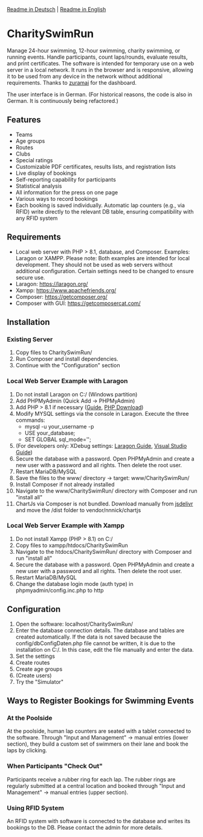 
<a href="https://github.com/Endition/CharitySwimRun/blob/master/README-DE.md">Readme in Deutsch</a> | <a href="https://github.com/Endition/CharitySwimRun/blob/master/README.md">Readme in English</a>
<h1>CharitySwimRun</h1>
Manage 24-hour swimming, 12-hour swimming, charity swimming, or running events. Handle participants, count laps/rounds, evaluate results, and print certificates. The software is intended for temporary use on a web server in a local network. It runs in the browser and is responsive, allowing it to be used from any device in the network without additional requirements. Thanks to <a href="https://github.com/zuramai/mazer">zuramai</a> for the dashboard.

The user interface is in German. (For historical reasons, the code is also in German. It is continuously being refactored.)

<h2>Features</h2>
<ul>
    <li>Teams</li>
    <li>Age groups</li>
    <li>Routes</li>
    <li>Clubs</li>
    <li>Special ratings</li>
    <li>Customizable PDF certificates, results lists, and registration lists</li>
    <li>Live display of bookings</li>
    <li>Self-reporting capability for participants</li>
    <li>Statistical analysis</li>
    <li>All information for the press on one page</li>
    <li>Various ways to record bookings</li>
    <li>Each booking is saved individually. Automatic lap counters (e.g., via RFID) write directly to the relevant DB table, ensuring compatibility with any RFID system</li>
</ul>

<h2>Requirements</h2>
<ul>
    <li>Local web server with PHP > 8.1, database, and Composer. Examples: Laragon or XAMPP. Please note: Both examples are intended for local development. They should not be used as web servers without additional configuration. Certain settings need to be changed to ensure secure use.</li>
    <li>Laragon: <a href="https://laragon.org/">https://laragon.org/</a></li>
    <li>Xampp: <a href="https://www.apachefriends.org/">https://www.apachefriends.org/</a></li>
    <li>Composer: <a href="https://getcomposer.org/">https://getcomposer.org/</a></li>
    <li>Composer with GUI: <a href="https://getcomposercat.com/">https://getcomposercat.com/</a></li>
</ul>

<h2>Installation</h2>
<h3>Existing Server</h3>
<ol>
    <li>Copy files to CharitySwimRun/</li>
    <li>Run Composer and install dependencies.</li>
    <li>Continue with the "Configuration" section</li>
</ol>

<h3>Local Web Server Example with Laragon</h3>
<ol>
    <li>Do not install Laragon on C:/ (Windows partition)</li>
    <li>Add PHPMyAdmin (Quick Add -> PHPMyAdmin)</li>
    <li>Add PHP > 8.1 if necessary (<a href="https://medium.com/@oluwaseye/add-different-php-versions-to-your-laragon-installation-d2526db5c5f1">Guide</a>, <a href="https://windows.php.net/downloads/releases/">PHP Download</a>)</li>
    <li>
        Modify MYSQL settings via the console in Laragon. Execute the three commands:
        <ul>
            <li>mysql -u your_username -p</li>
            <li>USE your_database;</li>
            <li>SET GLOBAL sql_mode='';</li>
        </ul>
    </li>
    <li>(For developers only: XDebug settings: <a href="https://gitbook.deddy.me/laragon-xdebug-debug-php-with-vscode-on-windows/">Laragon Guide</a>, <a href="https://pen-y-fan.github.io/2021/08/03/How-to-Set-up-VS-Code-to-use-PHP-with-Xdebug-3-on-Windows/">Visual Studio Guide</a>)</li>
    <li>Secure the database with a password. Open PHPMyAdmin and create a new user with a password and all rights. Then delete the root user.</li>
    <li>Restart MariaDB/MySQL</li>
    <li>Save the files to the www/ directory -> target: www/CharitySwimRun/</li>
    <li>Install Composer if not already installed</li>
    <li>Navigate to the www/CharitySwimRun/ directory with Composer and run "install all"</li>
    <li>ChartJs via Composer is not bundled. Download manually from <a href="https://www.jsdelivr.com/package/npm/chart.js?path=dist">jsdelivr</a> and move the /dist folder to vendor/nnnick/chartjs</li>
</ol>

<h3>Local Web Server Example with Xampp</h3>
<ol>
    <li>Do not install Xampp (PHP > 8.1) on C:/</li>
    <li>Copy files to xampp/htdocs/CharitySwimRun</li>
    <li>Navigate to the htdocs/CharitySwimRun/ directory with Composer and run "install all"</li>
    <li>Secure the database with a password. Open PHPMyAdmin and create a new user with a password and all rights. Then delete the root user.</li>
    <li>Restart MariaDB/MySQL</li>
    <li>Change the database login mode (auth type) in phpmyadmin/config.inc.php to http</li>
</ol>

<h2>Configuration</h2>
<ol>
    <li>Open the software: localhost/CharitySwimRun/</li>
    <li>Enter the database connection details. The database and tables are created automatically. If the data is not saved because the config/dbConfigDaten.php file cannot be written, it is due to the installation on C:/. In this case, edit the file manually and enter the data.</li>
    <li>Set the settings</li>
    <li>Create routes</li>
    <li>Create age groups</li>
    <li>(Create users)</li>
    <li>Try the "Simulator"</li>
</ol>

<h2>Ways to Register Bookings for Swimming Events</h2>
<h3>At the Poolside</h3>
At the poolside, human lap counters are seated with a tablet connected to the software. Through "Input and Management" -> manual entries (lower section), they build a custom set of swimmers on their lane and book the laps by clicking.

<h3>When Participants "Check Out"</h3>
Participants receive a rubber ring for each lap. The rubber rings are regularly submitted at a central location and booked through "Input and Management" -> manual entries (upper section).

<h3>Using RFID System</h3>
An RFID system with software is connected to the database and writes its bookings to the DB. Please contact the admin for more details.
